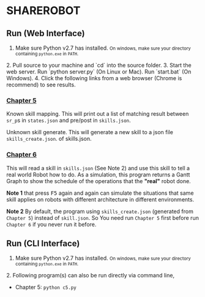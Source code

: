 SHAREROBOT
==========

Run (Web Interface)
-------------------

1. Make sure Python v2.7 has installed. <small>On windows, make sure your directory containing `python.exe` in `PATH`.
</small>
2. Pull source to your machine and `cd` into the source folder.
3. Start the web server. Run `python server.py` (On Linux or Mac). Run `start.bat` (On Windows).
4. Click the following links from a web browser (Chrome is recommend) to see results.

### [Chapter 5](http://localhost:8000/c5.py)

Known skill mapping. This will print out a list of matching result between `sr_p`s in `states.json` and pre/post in `skills.json`.

Unknown skill generate. This will generate a new skill to a json file `skills_create.json`.
of skills.json.

### [Chapter 6](http://localhost:8000/c6.py)

This will read a skill in `skills.json` (See Note 2) and use this skill to tell a real world Robot how to do. As a simulation, this program returns a Gantt Graph to show the schedule of the operations that the **"real"** robot done.

**Note 1** that press <kbd>F5</kbd> again and again can simulate the situations that same skill applies on
robots with different architecture in different environments.

**Note 2**
By default, the program using `skills_create.json` (generated from `Chapter 5`) instead of `skill.json`. So You need run `Chapter 5` first before run `Chapter 6` if you never run it before.

Run (CLI Interface)
-------------------

1. Make sure Python v2.7 has installed. <small>On windows, make sure your directory containing `python.exe` in `PATH`.
</small>
2. Following program(s) can also be run directly via command line,

* Chapter 5: `python c5.py`
